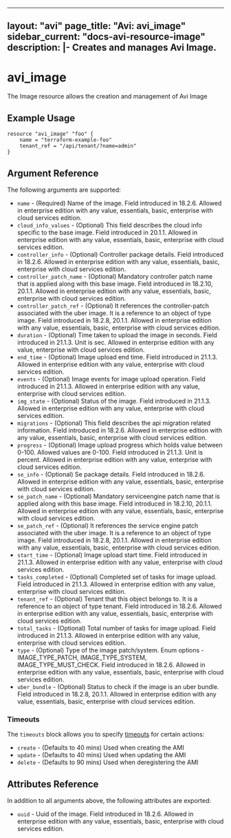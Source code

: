 <!--
    Copyright 2021 VMware, Inc.
    SPDX-License-Identifier: Mozilla Public License 2.0
-->
---
layout: "avi"
page_title: "Avi: avi_image"
sidebar_current: "docs-avi-resource-image"
description: |-
  Creates and manages Avi Image.
---

# avi_image

The Image resource allows the creation and management of Avi Image

## Example Usage

```hcl
resource "avi_image" "foo" {
    name = "terraform-example-foo"
    tenant_ref = "/api/tenant/?name=admin"
}
```

## Argument Reference

The following arguments are supported:

* `name` - (Required) Name of the image. Field introduced in 18.2.6. Allowed in enterprise edition with any value, essentials, basic, enterprise with cloud services edition.
* `cloud_info_values` - (Optional) This field describes the cloud info specific to the base image. Field introduced in 20.1.1. Allowed in enterprise edition with any value, essentials, basic, enterprise with cloud services edition.
* `controller_info` - (Optional) Controller package details. Field introduced in 18.2.6. Allowed in enterprise edition with any value, essentials, basic, enterprise with cloud services edition.
* `controller_patch_name` - (Optional) Mandatory controller patch name that is applied along with this base image. Field introduced in 18.2.10, 20.1.1. Allowed in enterprise edition with any value, essentials, basic, enterprise with cloud services edition.
* `controller_patch_ref` - (Optional) It references the controller-patch associated with the uber image. It is a reference to an object of type image. Field introduced in 18.2.8, 20.1.1. Allowed in enterprise edition with any value, essentials, basic, enterprise with cloud services edition.
* `duration` - (Optional) Time taken to upload the image in seconds. Field introduced in 21.1.3. Unit is sec. Allowed in enterprise edition with any value, enterprise with cloud services edition.
* `end_time` - (Optional) Image upload end time. Field introduced in 21.1.3. Allowed in enterprise edition with any value, enterprise with cloud services edition.
* `events` - (Optional) Image events for image upload operation. Field introduced in 21.1.3. Allowed in enterprise edition with any value, enterprise with cloud services edition.
* `img_state` - (Optional) Status of the image. Field introduced in 21.1.3. Allowed in enterprise edition with any value, enterprise with cloud services edition.
* `migrations` - (Optional) This field describes the api migration related information. Field introduced in 18.2.6. Allowed in enterprise edition with any value, essentials, basic, enterprise with cloud services edition.
* `progress` - (Optional) Image upload progress which holds value between 0-100. Allowed values are 0-100. Field introduced in 21.1.3. Unit is percent. Allowed in enterprise edition with any value, enterprise with cloud services edition.
* `se_info` - (Optional) Se package details. Field introduced in 18.2.6. Allowed in enterprise edition with any value, essentials, basic, enterprise with cloud services edition.
* `se_patch_name` - (Optional) Mandatory serviceengine patch name that is applied along with this base image. Field introduced in 18.2.10, 20.1.1. Allowed in enterprise edition with any value, essentials, basic, enterprise with cloud services edition.
* `se_patch_ref` - (Optional) It references the service engine patch associated with the uber image. It is a reference to an object of type image. Field introduced in 18.2.8, 20.1.1. Allowed in enterprise edition with any value, essentials, basic, enterprise with cloud services edition.
* `start_time` - (Optional) Image upload start time. Field introduced in 21.1.3. Allowed in enterprise edition with any value, enterprise with cloud services edition.
* `tasks_completed` - (Optional) Completed set of tasks for image upload. Field introduced in 21.1.3. Allowed in enterprise edition with any value, enterprise with cloud services edition.
* `tenant_ref` - (Optional) Tenant that this object belongs to. It is a reference to an object of type tenant. Field introduced in 18.2.6. Allowed in enterprise edition with any value, essentials, basic, enterprise with cloud services edition.
* `total_tasks` - (Optional) Total number of tasks for image upload. Field introduced in 21.1.3. Allowed in enterprise edition with any value, enterprise with cloud services edition.
* `type` - (Optional) Type of the image patch/system. Enum options - IMAGE_TYPE_PATCH, IMAGE_TYPE_SYSTEM, IMAGE_TYPE_MUST_CHECK. Field introduced in 18.2.6. Allowed in enterprise edition with any value, essentials, basic, enterprise with cloud services edition.
* `uber_bundle` - (Optional) Status to check if the image is an uber bundle. Field introduced in 18.2.8, 20.1.1. Allowed in enterprise edition with any value, essentials, basic, enterprise with cloud services edition.


### Timeouts

The `timeouts` block allows you to specify [timeouts](https://www.terraform.io/docs/configuration/resources.html#timeouts) for certain actions:

* `create` - (Defaults to 40 mins) Used when creating the AMI
* `update` - (Defaults to 40 mins) Used when updating the AMI
* `delete` - (Defaults to 90 mins) Used when deregistering the AMI

## Attributes Reference

In addition to all arguments above, the following attributes are exported:

* `uuid` -  Uuid of the image. Field introduced in 18.2.6. Allowed in enterprise edition with any value, essentials, basic, enterprise with cloud services edition.

